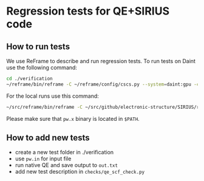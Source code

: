 # Regression tests for QE+SIRIUS code

## How to run tests
We use ReFrame to describe and run regression tests. To run tests on Daint use the following command:
```bash
cd ./verification
~/reframe/bin/reframe -C ~/reframe/config/cscs.py --system=daint:gpu -c ./checks -p PrgEnv-intel -R -r --exec-policy=async --prefix $SCRATCH/reframe
```
For the local runs use this command:
```bash
~/src/reframe/bin/reframe -C ~/src/github/electronic-structure/SIRIUS/reframe/config.py --system=osx -c ./checks -p PrgEnv-gnu -R -r --tag serial --prefix /tmp/reframe -v
```
Please make sure that `pw.x` binary is located in `$PATH`.


## How to add new tests
 * create a new test folder in ./verification
 * use `pw.in` for input file
 * run native QE and save output to `out.txt`
 * add new test description in `checks/qe_scf_check.py`


